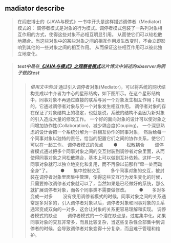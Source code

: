 
## madiator describe
>在阎宏博士的《JAVA与模式》一书中开头是这样描述调停者（Mediator）模式的：
调停者模式是对象的行为模式。调停者模式包装了一系列对象相互作用的方式，使得这些对象不必相互明显引用。
从而使它们可以较松散地耦合。当这些对象中的某些对象之间的相互作用发生改变时，不会立即影响到其他的一些对象之间的相互作用。
从而保证这些相互作用可以彼此独立地变化。

>##### test中是在[《JAVA与模式》之观察者模式](http://www.cnblogs.com/java-my-life/archive/2012/05/16/2502279.html/)这片博文中讲述的observer的例子做的test
>>  *借用文中的话*
通过引入调停者对象(Mediator)，可以将系统的网状结构变成以中介者为中心的星形结构，如下图所示。在这个星形结构中，同事对象不再通过直接的联系与另一个对象发生相互作用；相反的，它通过调停者对象与另一个对象发生相互作用。
调停者对象的存在保证了对象结构上的稳定，也就是说，系统的结构不会因为新对象的引入造成大量的修改工作。
一个好的面向对象的设计可以使对象之间增加协作性(Collaboration)，减少耦合度(Couping)。
一个深思熟虑的设计会把一个系统分解为一群相互协作的同事对象，
然后给每一个同事对象以独特的责任，恰当的配置它们之间的协作关系，使它们可以在一起工作。
调停者模式的优点
　　●　　松散耦合
　　调停者模式通过把多个同事对象之间的交互封装到调停者对象里面，从而使得同事对象之间松散耦合，基本上可以做到互补依赖。这样一来，同事对象就可以独立地变化和复用，而不再像以前那样“牵一处而动全身”了。
　　●　　集中控制交互
　　多个同事对象的交互，被封装在调停者对象里面集中管理，使得这些交互行为发生变化的时候，只需要修改调停者对象就可以了，当然如果是已经做好的系统，那么就扩展调停者对象，而各个同事类不需要做修改。
　　●　　多对多变成一对多
　　没有使用调停者模式的时候，同事对象之间的关系通常是多对多的，引入调停者对象以后，调停者对象和同事对象的关系通常变成双向的一对多，这会让对象的关系更容易理解和实现。
    调停者模式的缺点
　　调停者模式的一个潜在缺点是，过度集中化。如果同事对象的交互非常多，而且比较复杂，当这些复杂性全部集中到调停者的时候，会导致调停者对象变得十分复杂，而且难于管理和维护。